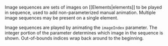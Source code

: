 Image sequences are sets of images on [[Elements|elements]] to be played in sequence, used to add non-parameterized manual animation. Multiple image sequences may be present on a single element.

Image sequences are played by animating the `imageIndex` parameter. The integer portion of the parameter determines which image in the sequence is shown. Out-of-bounds indices wrap back around to the beginning.